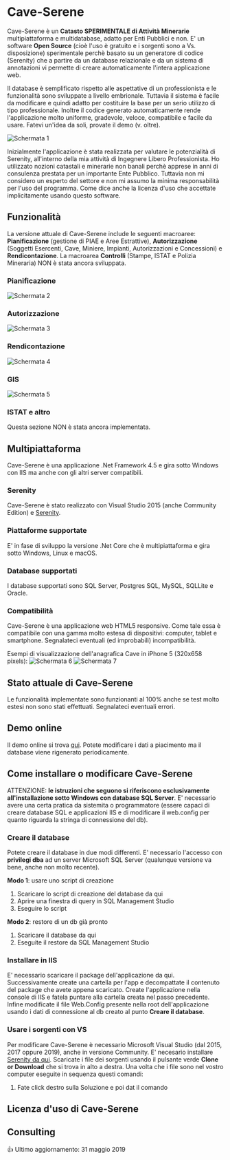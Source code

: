 # Cave-Serene
Cave-Serene è un **Catasto SPERIMENTALE di Attività Minerarie** multipiattaforma e multidatabase, adatto per Enti Pubblici e non. E' un software **Open Source** (cioè l'uso è gratuito e i sorgenti sono a Vs. disposizione) sperimentale perchè basato su un generatore di codice (Serenity) che a partire da un database relazionale e da un sistema di annotazioni vi permette di creare automaticamente l'intera applicazione web. 

Il database è semplificato rispetto alle aspettative di un professionista e le funzionalità sono sviluppate a livello embrionale. Tuttavia il sistema è facile da modificare e quindi adatto per costituire la base per un serio utilizzo di tipo professionale. Inoltre il codice generato automaticamente rende l'applicazione molto uniforme, gradevole, veloce, compatibile e facile da usare. Fatevi un'idea da soli, provate il demo (v. oltre).

![Schermata 1](https://github.com/gsaielli/cave-serene/blob/master/Screenshots/s1.png)

Inizialmente l'applicazione è stata realizzata per valutare le potenzialità di Serenity, all'interno della mia attività di Ingegnere Libero Professionista. Ho utilizzato nozioni catastali e minerarie non banali perchè apprese in anni di consulenza prestata per un importante Ente Pubblico. Tuttavia non mi considero un esperto del settore e non mi assumo la minima responsabilità per l'uso del programma. Come dice anche la licenza d'uso che accettate implicitamente usando questo software.

## Funzionalità
La versione attuale di Cave-Serene include le seguenti macroaree: **Pianificazione** (gestione di PIAE e Aree Estrattive), **Autorizzazione** (Soggetti Esercenti, Cave, Miniere, Impianti, Autorizzazioni e Concessioni) e **Rendicontazione**. La macroarea **Controlli** (Stampe, ISTAT e Polizia Mineraria) NON è stata ancora sviluppata.

### Pianificazione
![Schermata 2](https://github.com/gsaielli/cave-serene/blob/master/Screenshots/s2.png)
### Autorizzazione
![Schermata 3](https://github.com/gsaielli/cave-serene/blob/master/Screenshots/s3.png)
### Rendicontazione
![Schermata 4](https://github.com/gsaielli/cave-serene/blob/master/Screenshots/s4.png)
### GIS
![Schermata 5](https://github.com/gsaielli/cave-serene/blob/master/Screenshots/s5.png)
### ISTAT e altro
Questa sezione NON è stata ancora implementata.

## Multipiattaforma
Cave-Serene è una applicazione .Net Framework 4.5 e gira sotto Windows con IIS ma anche con gli altri server compatibili.  

### Serenity
Cave-Serene è stato realizzato con Visual Studio 2015 (anche Community Edition) e [Serenity](https://github.com/volkanceylan/Serenity).

### Piattaforme supportate
E' in fase di sviluppo la versione .Net Core che è multipiattaforma e gira sotto Windows, Linux e macOS.

### Database supportati
I database supportati sono SQL Server, Postgres SQL, MySQL, SQLLite e Oracle.

### Compatibilità
Cave-Serene è una applicazione web HTML5 responsive. Come tale essa è compatibile con una gamma molto estesa di dispositivi: computer, tablet e smartphone. Segnalateci eventuali (ed improbabili) incompatibilità.

Esempi di visualizzazione dell'anagrafica Cave in iPhone 5  (320x658 pixels):
![Schermata 6](https://github.com/gsaielli/cave-serene/blob/master/Screenshots/s6.png)
![Schermata 7](https://github.com/gsaielli/cave-serene/blob/master/Screenshots/s7.png)

## Stato attuale di Cave-Serene
Le funzionalità implementate sono funzionanti al 100% anche se test molto estesi non sono stati effettuati. Segnalateci eventuali errori.

## Demo online
Il demo online si trova [qui](http://caveserene.aielli.net). Potete modificare i dati a piacimento ma il database viene rigenerato periodicamente.

## Come installare o modificare Cave-Serene 
ATTENZIONE: **le istruzioni che seguono si riferiscono esclusivamente all'installazione sotto Windows con database SQL Server**. E' necessario avere una certa pratica da sistemita o programmatore (essere capaci di creare database SQL e applicazioni IIS e di modificare il web.config per quanto riguarda la stringa di connessione del db).

### Creare il database
Potete creare il database in due modi differenti. E' necessario l'accesso con **privilegi dba** ad un server Microsoft SQL Server (qualunque versione va bene, anche non molto recente).

**Modo 1**: usare uno script di creazione
1. Scaricare lo script di creazione del database da qui
1. Aprire una finestra di query in SQL Management Studio
1. Eseguire lo script

**Modo 2**: restore di un db già pronto
1. Scaricare il database da qui
1. Eseguite il restore da SQL Management Studio

### Installare in IIS
E' necessario scaricare il package dell'applicazione da qui. Successivamente create una cartella per l'app e decompattate il contenuto del package che avete appena scaricato. Create l'applicazione nella console di IIS e fatela puntare alla cartella creata nel passo precedente. Infine modificate il file Web.Config presente nella root dell'applicazione usando i dati di connessione al db creato al punto **Creare il database**.

### Usare i sorgenti con VS
Per modificare Cave-Serene è necessario Microsoft Visual Studio (dal 2015, 2017 oppure 2019), anche in versione Community. E' necesario installare [Serenity da qui](https://marketplace.visualstudio.com/items?itemName=VolkanCeylan.SereneSerenityApplicationTemplate). Scaricate i file dei sorgenti usando il pulsante verde **Clone or Download** che si trova in alto a destra. Una volta che i file sono nel vostro computer eseguite in sequenza questi comandi:
1. Fate click destro sulla Soluzione e poi dat il comando 

## Licenza d'uso di Cave-Serene

## Consulting


:+1: Ultimo aggiornamento: 31 maggio 2019
